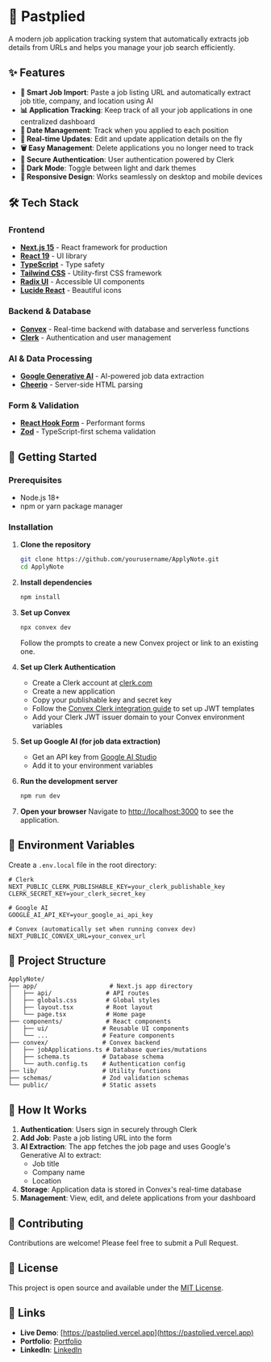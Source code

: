 # 📝 Pastplied

A modern job application tracking system that automatically extracts job details from URLs and helps you manage your job search efficiently.

## ✨ Features

- **🔗 Smart Job Import**: Paste a job listing URL and automatically extract job title, company, and location using AI
- **📊 Application Tracking**: Keep track of all your job applications in one centralized dashboard
- **📅 Date Management**: Track when you applied to each position
- **🔄 Real-time Updates**: Edit and update application details on the fly
- **🗑️ Easy Management**: Delete applications you no longer need to track
- **🔐 Secure Authentication**: User authentication powered by Clerk
- **🌙 Dark Mode**: Toggle between light and dark themes
- **📱 Responsive Design**: Works seamlessly on desktop and mobile devices

## 🛠️ Tech Stack

### Frontend
- **[Next.js 15](https://nextjs.org/)** - React framework for production
- **[React 19](https://react.dev/)** - UI library
- **[TypeScript](https://www.typescriptlang.org/)** - Type safety
- **[Tailwind CSS](https://tailwindcss.com/)** - Utility-first CSS framework
- **[Radix UI](https://www.radix-ui.com/)** - Accessible UI components
- **[Lucide React](https://lucide.dev/)** - Beautiful icons

### Backend & Database
- **[Convex](https://convex.dev/)** - Real-time backend with database and serverless functions
- **[Clerk](https://clerk.com/)** - Authentication and user management

### AI & Data Processing
- **[Google Generative AI](https://ai.google.dev/)** - AI-powered job data extraction
- **[Cheerio](https://cheerio.js.org/)** - Server-side HTML parsing

### Form & Validation
- **[React Hook Form](https://react-hook-form.com/)** - Performant forms
- **[Zod](https://zod.dev/)** - TypeScript-first schema validation

## 🚀 Getting Started

### Prerequisites

- Node.js 18+ 
- npm or yarn package manager

### Installation

1. **Clone the repository**
   ```bash
   git clone https://github.com/yourusername/ApplyNote.git
   cd ApplyNote
   ```

2. **Install dependencies**
   ```bash
   npm install
   ```

3. **Set up Convex**
   ```bash
   npx convex dev
   ```
   Follow the prompts to create a new Convex project or link to an existing one.

4. **Set up Clerk Authentication**
   - Create a Clerk account at [clerk.com](https://clerk.com)
   - Create a new application
   - Copy your publishable key and secret key
   - Follow the [Convex Clerk integration guide](https://docs.convex.dev/auth/clerk) to set up JWT templates
   - Add your Clerk JWT issuer domain to your Convex environment variables

5. **Set up Google AI (for job data extraction)**
   - Get an API key from [Google AI Studio](https://aistudio.google.com/)
   - Add it to your environment variables

6. **Run the development server**
   ```bash
   npm run dev
   ```

7. **Open your browser**
   Navigate to [http://localhost:3000](http://localhost:3000) to see the application.

## 🔧 Environment Variables

Create a `.env.local` file in the root directory:

```env
# Clerk
NEXT_PUBLIC_CLERK_PUBLISHABLE_KEY=your_clerk_publishable_key
CLERK_SECRET_KEY=your_clerk_secret_key

# Google AI
GOOGLE_AI_API_KEY=your_google_ai_api_key

# Convex (automatically set when running convex dev)
NEXT_PUBLIC_CONVEX_URL=your_convex_url
```

## 📁 Project Structure

```
ApplyNote/
├── app/                    # Next.js app directory
│   ├── api/               # API routes
│   ├── globals.css        # Global styles
│   ├── layout.tsx         # Root layout
│   └── page.tsx           # Home page
├── components/            # React components
│   ├── ui/               # Reusable UI components
│   └── ...               # Feature components
├── convex/               # Convex backend
│   ├── jobApplications.ts # Database queries/mutations
│   ├── schema.ts         # Database schema
│   └── auth.config.ts    # Authentication config
├── lib/                  # Utility functions
├── schemas/              # Zod validation schemas
└── public/               # Static assets
```

## 🎯 How It Works

1. **Authentication**: Users sign in securely through Clerk
2. **Add Job**: Paste a job listing URL into the form
3. **AI Extraction**: The app fetches the job page and uses Google's Generative AI to extract:
   - Job title
   - Company name
   - Location
4. **Storage**: Application data is stored in Convex's real-time database
5. **Management**: View, edit, and delete applications from your dashboard

## 🤝 Contributing

Contributions are welcome! Please feel free to submit a Pull Request.

## 📄 License

This project is open source and available under the [MIT License](LICENSE).

## 🔗 Links

- **Live Demo**: [https://pastplied.vercel.app](https://pastplied.vercel.app)
- **Portfolio**: [Portfolio](https://www.marinactonci.xyz/)
- **LinkedIn**: [LinkedIn](https://www.linkedin.com/in/marinactonci/)

